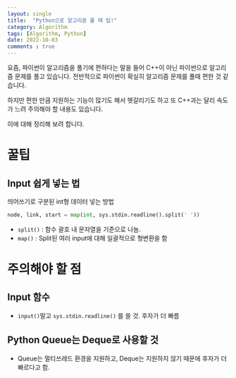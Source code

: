 ```yaml
---
layout: single
title:  "Python으로 알고리즘 풀 때 팁!"
category: Algorithm
tags: [Algorithm, Python]
date: 2022-10-03
comments : true
---
```


요즘, 파이썬이 알고리즘을 풀기에 편하다는 말을 들어 C++이 아닌 파이썬으로 알고리즘 문제를 풀고 있습니다.
전반적으로 파이썬이 확실히 알고리즘 문제를 풀때 편한 것 같습니다.

하지만 편한 만큼 지원하는 기능이 많기도 해서 헷갈리기도 하고 또 C++과는 달리 속도가 느려 주의해야 할 내용도 있습니다.

이에 대해 정리해 보려 합니다.

# 꿀팁
## Input 쉽게 넣는 법
띄어쓰기로 구분된 int형 데이터 넣는 방법
```python
node, link, start = map(int, sys.stdin.readline().split(' '))
```
* <code>split()</code> : 함수 괄호 내 문자열을 기준으로 나눔.
* <code>map()</code> : Split된 여러 input에 대해 일괄적으로 형변환을 함

# 주의해야 할 점
## Input 함수
* <code>input()</code>말고 <code>sys.stdin.readline()</code> 를 쓸 것. 후자가 더 빠름

## Python Queue는 Deque로 사용할 것
* Queue는 멀티쓰레드 환경을 지원하고, Deque는 지원하지 않기 때문에 후자가 더 빠르다고 함.